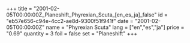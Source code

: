 +++
title = "2001-02-05T00:00:00Z_Planeshift_Phyrexian_Scuta_[en_es_ja]_false"
id = "eb57e656-c94e-4cc2-ae8d-9300f51f941f"
date = "2001-02-05T00:00:00Z"
name = "Phyrexian Scuta"
lang = ["en","es","ja"]
price = "0.69"
quantity = 3
foil = false
set = "Planeshift"
+++
